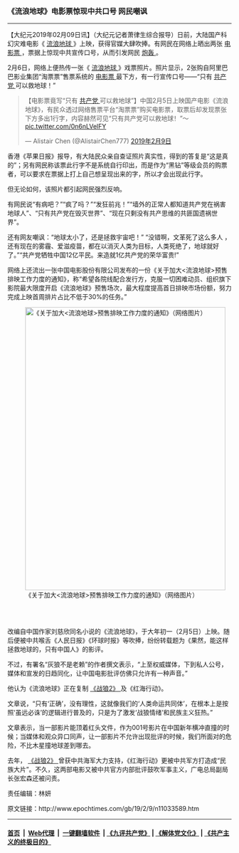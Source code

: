 ### 《流浪地球》电影票惊现中共口号 网民嘲讽
------------------------

<p>
 【大纪元2019年02月09日讯】（大纪元记者萧律生综合报导）日前，大陆国产科幻灾难电影《
 <a href="http://www.epochtimes.com/gb/tag/%E6%B5%81%E6%B5%AA%E5%9C%B0%E7%90%83.html">
  流浪地球
 </a>
 》上映，获得官媒大肆吹捧。有网民在网络上晒出两张
 <a href="http://www.epochtimes.com/gb/tag/%E7%94%B5%E5%BD%B1%E7%A5%A8.html">
  电影票
 </a>
 ，票据上惊现中共宣传口号，从而引发网民
 <a href="http://www.epochtimes.com/gb/tag/%E7%82%AE%E8%BD%B0.html">
  炮轰
 </a>
 。
</p>
<p>
 2月6日，网络上便热传一张《
 <a href="http://www.epochtimes.com/gb/tag/%E6%B5%81%E6%B5%AA%E5%9C%B0%E7%90%83.html">
  流浪地球
 </a>
 》戏票照片。照片显示，2张购自阿里巴巴影业集团“淘票票”售票系统的
 <a href="http://www.epochtimes.com/gb/tag/%E7%94%B5%E5%BD%B1%E7%A5%A8.html">
  电影票
 </a>
 最下方，有一行宣传口号——“只有
 <a href="http://www.epochtimes.com/gb/tag/%E5%85%B1%E4%BA%A7%E5%85%9A.html">
  共产党
 </a>
 可以救地球！”
</p>
<p>
</p>
<blockquote class="twitter-tweet" data-lang="zh-cn">
 <p dir="ltr" lang="zh">
  【电影票竟写“只有
  <a href="http://www.epochtimes.com/gb/tag/%E5%85%B1%E4%BA%A7%E5%85%9A.html">
   共产党
  </a>
  可以救地球”】中国2月5日上映国产电影《流浪地球》，有民众透过网络售票平台“淘票票”购买电影票，取票后却发现票张下方多出1行字，内容赫然可见“只有共产党可以救地球！”～
  <a href="https://t.co/0n6nLVelFY">
   pic.twitter.com/0n6nLVelFY
  </a>
 </p>
 <p>
  — Alistair Chen (@AlistairChen777)
  <a href="https://twitter.com/AlistairChen777/status/1094168790500179969?ref_src=twsrc%5Etfw">
   2019年2月9日
  </a>
 </p>
</blockquote>
<p>
 <p>
 </p>
 <p>
  香港《苹果日报》报导，有大陆民众亲自查证照片真实性，得到的答复是“这是真的”；另有网民称该票此行字不是系统自行印出，而是作为“黑钻”等级会员的购票者，可以要求在票据上打上自己想呈现出来的字，所以才会出现此行字。
 </p>
 <p>
  但无论如何，该照片都引起网民强烈反响。
 </p>
 <p>
  有网民说“有病吧？”“疯了吗？”“发狂前兆！”“墙外的正常人都知道共产党在祸害地球人”、“只有共产党在毁灭世界”、“现在只剩没有共产思维的共匪国遗祸世界”。
 </p>
 <p>
  还有网友嘲讽：“地球太小了，还是拯救宇宙吧！” “没错啊，文革死了这么多人 ，还有现在的雾霾、爱滋疫苗，都在以消灭人类为目标，人类死绝了，地球就好了。”“共产党牺牲中国12亿平民。来造就1亿共产党的荣华富贵!”
 </p>
 <p>
  网络上还流出一张中国电影股份有限公司发布的一份《关于加大&lt;流浪地球&gt;预售排映工作力度的通知》，称“希望各院线配合发行方，克服一切困难动员、组织旗下影院最大限度开启《流浪地球》预售场次，最大程度提高首日排映市场份额，努力完成上映首周排片占比不低于30%的任务。”
 </p>
 <figure class="wp-caption aligncenter" id="attachment_11034406" style="width: 450px">
  <a href="http://i.epochtimes.com/assets/uploads/2019/02/1-21.jpg">
   <img alt="《关于加大&lt;流浪地球&gt;预售排映工作力度的通知》（网络图片）" class="size-medium wp-image-11034406" height="636" src="http://i.epochtimes.com/assets/uploads/2019/02/1-21-450x636.jpg" width="450"/>
  </a>
  <br/><figcaption class="wp-caption-text">
   《关于加大&lt;流浪地球&gt;预售排映工作力度的通知》（网络图片）
  </figcaption><br/>
 </figure><br/>
 <p>
  改编自中国作家刘慈欣同名小说的《流浪地球》，于大年初一（2月5日）上映。随后便被中共喉舌《人民日报》《环球时报》等吹捧，纷纷转载题为《果然，能这样拯救地球的，只有中国人》的影评。
 </p>
 <p>
  不过，有署名“灰狼不是老赖”的作者撰文表示，“上至权威媒体，下到私人公号，媒体和宣发的日趋同化，让中国电影批评仿佛只允许有一种声音。”
 </p>
 <p>
  他认为《流浪地球》正在复制
  <a href="http://www.epochtimes.com/gb/tag/%E3%80%8A%E6%88%98%E7%8B%BC2%E3%80%8B.html">
   《战狼2》
  </a>
  及《红海行动》。
 </p>
 <p>
  文章说，“只有‘正确’，没有理性，这就像我们的‘人类命运共同体’，在根本上是按照‘虽远必诛’的逻辑进行普及的，只是为了激发‘战狼情绪’和民族主义狂热。”
 </p>
 <p>
  文章表示，当一部影片能顶着红头文件，作为001号影片在中国新年横冲直撞的时候；当媒体和观众异口同声，让一部影片不允许出现批评的时候，我们所面对的危险，不比木星撞地球差到哪去。
 </p>
 <p>
  去年，
  <a href="http://www.epochtimes.com/gb/tag/%E3%80%8A%E6%88%98%E7%8B%BC2%E3%80%8B.html">
   《战狼2》
  </a>
  曾获中共海军大力支持，《红海行动》更被中共军方打造成“民族大片”。不久，这两部电影又被中共官方内部批评鼓吹军事主义，广电总局副局长张宏森还被问责。
 </p>
 <p>
  责任编辑：林妍
 </p>
 <p>
 </p>
</p>
原文链接：http://www.epochtimes.com/gb/19/2/9/n11033589.htm


------------------------
#### [首页](https://github.com/gfw-breaker/banned-news/blob/master/README.md) &nbsp;|&nbsp; [Web代理](https://github.com/labour-camp/helloworld) &nbsp;|&nbsp; [一键翻墙软件](https://github.com/gfw-breaker/nogfw/blob/master/README.md) &nbsp;| [《九评共产党》](https://github.com/gfw-breaker/9ping.md/blob/master/README.md#九评之一评共产党是什么) | [《解体党文化》](https://github.com/gfw-breaker/jtdwh.md/blob/master/README.md) | [《共产主义的终极目的》](https://github.com/gfw-breaker/gczydzjmd.md/blob/master/README.md)

